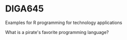 # DIGA645
Examples for R programming for technology applications

What is a pirate's favorite programming language? 
